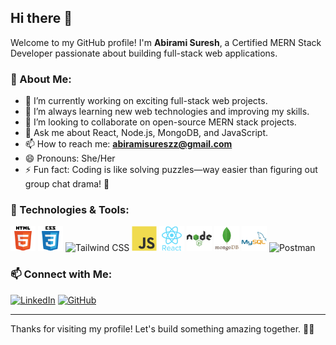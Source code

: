 ## Hi there 👋

Welcome to my GitHub profile! I'm **Abirami Suresh**, a Certified MERN Stack Developer passionate about building full-stack web applications.

### 🌱 About Me:
- 🔭 I’m currently working on exciting full-stack web projects.
- 🌱 I’m always learning new web technologies and improving my skills.
- 👯 I’m looking to collaborate on open-source MERN stack projects.
- 💬 Ask me about React, Node.js, MongoDB, and JavaScript.
- 📫 How to reach me: **abiramisureszz@gmail.com**
- 😄 Pronouns: She/Her
- ⚡ Fun fact: Coding is like solving puzzles—way easier than figuring out group chat drama! 🤯

### 🚀 Technologies & Tools:
<p align="left">
  <img src="https://raw.githubusercontent.com/devicons/devicon/master/icons/html5/html5-original-wordmark.svg" alt="HTML5" width="40" height="40"/>
  <img src="https://raw.githubusercontent.com/devicons/devicon/master/icons/css3/css3-original-wordmark.svg" alt="CSS3" width="40" height="40"/>
  <img src="https://www.vectorlogo.zone/logos/tailwindcss/tailwindcss-icon.svg" alt="Tailwind CSS" width="40" height="40"/>
  <img src="https://raw.githubusercontent.com/devicons/devicon/master/icons/javascript/javascript-original.svg" alt="JavaScript" width="40" height="40"/>
  <img src="https://raw.githubusercontent.com/devicons/devicon/master/icons/react/react-original-wordmark.svg" alt="React" width="40" height="40"/>
  <img src="https://raw.githubusercontent.com/devicons/devicon/master/icons/nodejs/nodejs-original-wordmark.svg" alt="Node.js" width="40" height="40"/>
  <img src="https://raw.githubusercontent.com/devicons/devicon/master/icons/mongodb/mongodb-original-wordmark.svg" alt="MongoDB" width="40" height="40"/>
  <img src="https://raw.githubusercontent.com/devicons/devicon/master/icons/mysql/mysql-original-wordmark.svg" alt="SQL" width="40" height="40">
  <img src="https://www.vectorlogo.zone/logos/getpostman/getpostman-icon.svg" alt="Postman" width="40" height="40">
</p>

### 📫 Connect with Me:
[![LinkedIn](https://img.shields.io/badge/LinkedIn-blue?style=for-the-badge&logo=linkedin)](https://linkedin.com/in/abiramisuresh)
[![GitHub](https://img.shields.io/badge/GitHub-black?style=for-the-badge&logo=github)](https://github.com/abirami935)

---

Thanks for visiting my profile! Let's build something amazing together. 🚀✨
